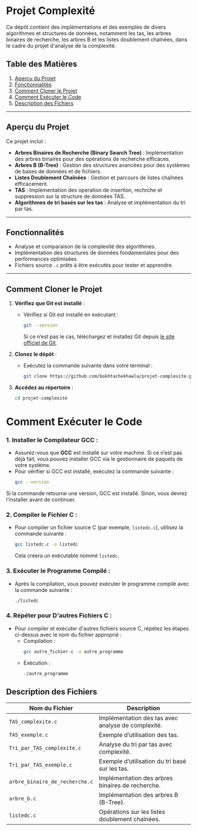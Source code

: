 # **Projet Complexité**

Ce dépôt contient des implémentations et des exemples de divers algorithmes et structures de données, notamment les tas, les arbres binaires de recherche, les arbres B et les listes doublement chaînées, dans le cadre du projet d'analyse de la complexité.

## **Table des Matières**
1. [Aperçu du Projet](#aperçu-du-projet)
2. [Fonctionnalités](#fonctionnalités)
3. [Comment Cloner le Projet](#comment-cloner-le-projet)
4. [Comment Exécuter le Code](#comment-exécuter-le-code)
5. [Description des Fichiers](#description-des-fichiers)

---

## **Aperçu du Projet**

Ce projet inclut :

- **Arbres Binaires de Recherche (Binary Search Tree)** : Implémentation des arbres binaires pour des opérations de recherche efficaces.
- **Arbres B (B-Tree)** : Gestion des structures avancées pour des systèmes de bases de données et de fichiers.
- **Listes Doublement Chaînées** : Gestion et parcours de listes chaînées efficacement.
- **TAS** : Implémentation des operation de insertion, rechrche et suppression sur la structure de données TAS.
- **Algorithmes de tri basés sur les tas** : Analyse et implémentation du tri par tas.

---

## **Fonctionnalités**
- Analyse et comparaison de la complexité des algorithmes.
- Implémentation des structures de données fondamentales pour des performances optimisées.
- Fichiers source `.c` prêts à être exécutés pour tester et apprendre.

---

## **Comment Cloner le Projet**

1. **Vérifiez que Git est installé** :
   - Vérifiez si Git est installé en exécutant :
     ```bash
     git --version
     ```
     Si ce n’est pas le cas, téléchargez et installez Git depuis [le site officiel de Git](https://git-scm.com/).

2. **Clonez le dépôt** :
   - Exécutez la commande suivante dans votre terminal :
     ```bash
     git clone https://github.com/bokhtachekhawla/projet-complexite.git
     ```

3. **Accédez au répertoire** :
   ```bash
   cd projet-complexite

# Comment Exécuter le Code

### 1. Installer le Compilateur GCC :
   - Assurez-vous que **GCC** est installé sur votre machine. Si ce n’est pas déjà fait, vous pouvez installer GCC via le gestionnaire de paquets de votre système.
   - Pour vérifier si GCC est installé, exécutez la commande suivante :
     ```bash
     gcc --version
     ```

   Si la commande retourne une version, GCC est installé. Sinon, vous devrez l'installer avant de continuer.

### 2. Compiler le Fichier C :
   - Pour compiler un fichier source C (par exemple, `listedc.c`), utilisez la commande suivante :
     ```bash
     gcc listedc.c -o listedc
     ```
     Cela créera un exécutable nommé `listedc`.

### 3. Exécuter le Programme Compilé :
   - Après la compilation, vous pouvez exécuter le programme compilé avec la commande suivante :
     ```bash
     ./listedc
     ```

### 4. Répéter pour D'autres Fichiers C :
   - Pour compiler et exécuter d'autres fichiers source C, répétez les étapes ci-dessus avec le nom du fichier approprié :
     - Compilation :
       ```bash
       gcc autre_fichier.c -o autre_programme
       ```
     - Exécution :
       ```bash
       ./autre_programme
       ```



## **Description des Fichiers**

| **Nom du Fichier**              | **Description**                                             |
|---------------------------------|-------------------------------------------------------------|
| `TAS_complexite.c`              | Implémentation des tas avec analyse de complexité.         |
| `TAS_exemple.c`                 | Exemple d’utilisation des tas.                             |
| `Tri_par_TAS_complexite.c`      | Analyse du tri par tas avec complexité.                    |
| `Tri_par_TAS_exemple.c`         | Exemple d’utilisation du tri basé sur les tas.             |
| `arbre_binaire_de_recherche.c`  | Implémentation des arbres binaires de recherche.           |
| `arbre_b.c`                     | Implémentation des arbres B (B-Tree).                      |
| `listedc.c`                     | Opérations sur les listes doublement chaînées.             |

